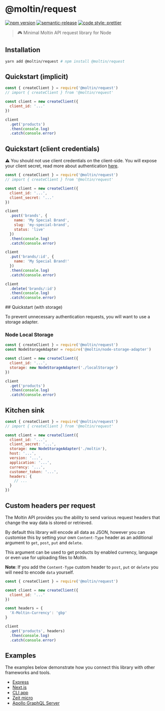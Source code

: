 # @moltin/request

[![npm version](https://img.shields.io/npm/v/@moltin/request.svg)](https://www.npmjs.com/package/@moltin/request) [![semantic-release](https://img.shields.io/badge/%20%20%F0%9F%93%A6%F0%9F%9A%80-semantic--release-e10079.svg)](https://github.com/semantic-release/semantic-release) [![code style: prettier](https://img.shields.io/badge/code_style-prettier-ff69b4.svg?style=flat-square)](https://github.com/prettier/prettier)

> 🎮 Minimal Moltin API request library for Node

## Installation

```bash
yarn add @moltin/request # npm install @moltin/request
```

## Quickstart (implicit)

```js
const { createClient } = require('@moltin/request')
// import { createClient } from '@moltin/request'

const client = new createClient({
  client_id: '...'
})

client
  .get('products')
  .then(console.log)
  .catch(console.error)
```

## Quickstart (client credentials)

⚠️ You should not use client credentials on the client-side. You will expose your client secret, read more about authentication [here](https://docs.moltin.com/basics/authentication).

```js
const { createClient } = require('@moltin/request')
// import { createClient } from '@moltin/request'

const client = new createClient({
  client_id: '...',
  client_secret: '...'
})

client
  .post('brands', {
    name: 'My Special Brand',
    slug: 'my-special-brand',
    status: 'live'
  })
  .then(console.log)
  .catch(console.error)

client
  .put('brands/:id', {
    name: 'My Special Brand!'
  })
  .then(console.log)
  .catch(console.error)

client
  .delete('brands/:id')
  .then(console.log)
  .catch(console.error)
```

## Quickstart (with storage)

To prevent unnecessary authentication requests, you will want to use a storage adapter.

### Node Local Storage

```js
const { createClient } = require('@moltin/request')
const NodeStorageAdapter = require('@moltin/node-storage-adapter')

const client = new createClient({
  client_id: '...',
  storage: new NodeStorageAdapter('./localStorage')
})

client
  .get('products')
  .then(console.log)
  .catch(console.error)
```

## Kitchen sink

```js
const { createClient } = require('@moltin/request')
// import { createClient } from '@moltin/request'

const client = new createClient({
  client_id: '...',
  client_secret: '...',
  storage: new NodeStorageAdapter('./moltin'),
  host: '...',
  version: '...',
  application: '...',
  currency: '...',
  customer_token: '...',
  headers: {
    // ...
  }
})
```

## Custom headers per request

The Moltin API provides you the ability to send various request headers that change the way data is stored or retrieved.

By default this library will encode all data as JSON, however you can customise this by setting your own `Content-Type` header as an additional argument to `get`, `post`, `put` and `delete`.

This argument can be used to get products by enabled currency, language or even use for uploading files to Moltin.

**Note**: If you add the `Content-Type` custom header to `post`, `put` or `delete` you will need to encode `data` yourself.

```js
const { createClient } = require('@moltin/request')

const client = new createClient({
  client_id: '...'
})

const headers = {
  'X-Moltin-Currency': 'gbp'
}

client
  .get('products', headers)
  .then(console.log)
  .catch(console.error)
```

## Examples

The examples below demonstrate how you connect this library with other frameworks and tools.

- [Express](/examples/express)
- [Next.js](/examples/next)
- [CLI app](/examples/cli-app)
- [Zeit micro](/examples/micro)
- [Apollo GraphQL Server](/examples/apollo-server)
